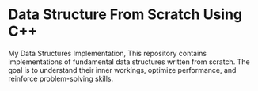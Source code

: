 # Data Structure From Scratch Using C++
My Data Structures Implementation, This repository contains implementations of fundamental data structures written from scratch. The goal is to understand their inner workings, optimize performance, and reinforce problem-solving skills.
